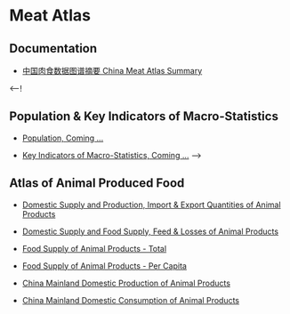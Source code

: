 # Meat Atlas

## Documentation

- [中国肉食数据图谱摘要 China Meat Atlas Summary](_posts/2020-1-1-China_Meat_Atlas_Summary.md)

<--!
## Population & Key Indicators of Macro-Statistics

- [Population, Coming ...]()

- [Key Indicators of Macro-Statistics, Coming ...]()
-->

## Atlas of Animal Produced Food

- [Domestic Supply and Production, Import & Export Quantities of Animal Products](_posts/2019-12-30-CommodityBalances_Prod-Imp-Exp.md)

- [Domestic Supply and Food Supply, Feed & Losses of Animal Products](_posts/2019-12-30-CommodityBalances_Feed-Losses.md)

- [Food Supply of Animal Products - Total](_posts/2019-12-24-FoodSupply_AnimalProducts_Total.md)

- [Food Supply of Animal Products - Per Capita](_posts/2019-12-24-FoodSupply_AnimalProducts_PerCapita.md)

- [China Mainland Domestic Production of Animal Products](_posts/2019-12-18-MeatAtlas_ChinaMainland_DomesticAnimalProduction.md)

- [China Mainland Domestic Consumption of Animal Products](_posts/2019-12-15-MeatAtlas_ChinaMainland_DomesticFoodConsumption.md)